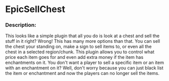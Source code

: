 # EpicSellChest

### Description:
This looks like a simple plugin that all you do is look at a chest and sell the stuff in it right? Wrong! This has many more options than that. You can sell the chest your standing on, make a sign to sell items to, or even all the chest in a selected region/chunk. This plugin allows you to control what price each item goes for and even add extra money if the item has enchantments on it. You don't want a player to sell a specific item or an item with an enchantment on it? Well, don't worry because you can just black list the item or enchantment and now the players can no longer sell the items. 
